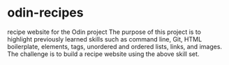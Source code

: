 # odin-recipes
recipe website for the Odin project
The purpose of this project is to highlight previously learned skills such as command line, Git, HTML boilerplate, elements, tags, unordered and ordered lists, links, and images.
The challenge is to build a recipe website using the above skill set.

